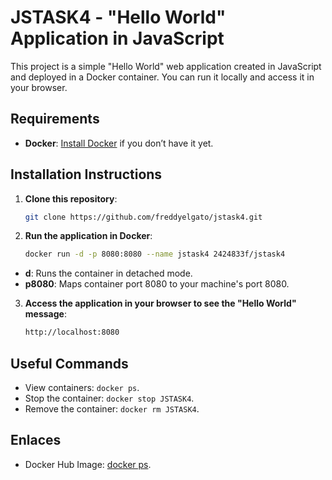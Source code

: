 # JSTASK4 - "Hello World" Application in JavaScript

This project is a simple "Hello World" web application created in JavaScript and deployed in a Docker container. You can run it locally and access it in your browser.

## Requirements
- **Docker**: [Install Docker](https://www.docker.com/get-started) if you don’t have it yet.

## Installation Instructions

1. **Clone this repository**:
   ```bash
   git clone https://github.com/freddyelgato/jstask4.git

2. **Run the application in Docker**:
   ```bash
   docker run -d -p 8080:8080 --name jstask4 2424833f/jstask4
 - **d**: Runs the container in detached mode.
 - **p8080**: Maps container port 8080 to your machine's port 8080.

3. **Access the application in your browser to see the "Hello World" message**:
   ```bash
   http://localhost:8080
   
## Useful Commands
- View containers: `docker ps`.
- Stop the container: `docker stop JSTASK4`.
- Remove the container: `docker rm JSTASK4`.

## Enlaces
- Docker Hub Image: [docker ps](https://hub.docker.com/r/2424833f/jstask4).

